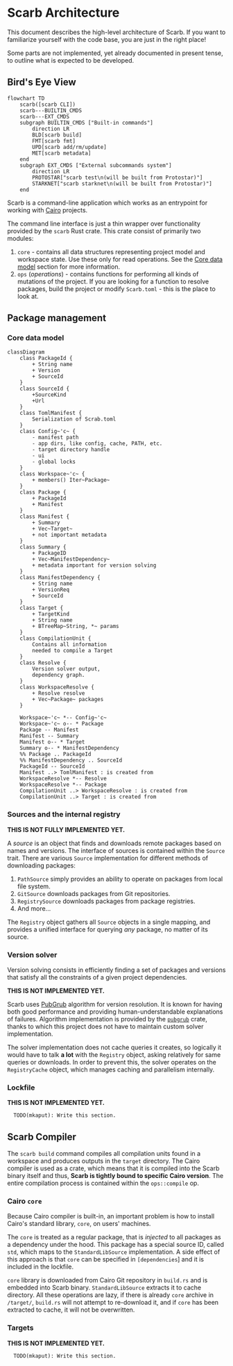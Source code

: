 # Scarb Architecture

This document describes the high-level architecture of Scarb.
If you want to familiarize yourself with the code base, you are just in the right place!

Some parts are not implemented, yet already documented in present tense, to outline what is expected to be developed.

## Bird's Eye View

```mermaid
flowchart TD
    scarb([scarb CLI])
    scarb---BUILTIN_CMDS
    scarb---EXT_CMDS
    subgraph BUILTIN_CMDS ["Built-in commands"]
        direction LR
        BLD[scarb build]
        FMT[scarb fmt]
        UPD[scarb add/rm/update]
        MET[scarb metadata]
    end
    subgraph EXT_CMDS ["External subcommands system"]
        direction LR
        PROTOSTAR["scarb test\n(will be built from Protostar)"]
        STARKNET["scarb starknet\n(will be built from Protostar)"]
    end
```

Scarb is a command-line application which works as an entrypoint for working with [Cairo] projects.

The command line interface is just a thin wrapper over functionality provided by the `scarb` Rust crate.
This crate consist of primarily two modules:

1. `core` - contains all data structures representing project model and workspace state.
   Use these only for read operations.
   See the [Core data model](#core-data-model) section for more information.
2. `ops` (_operations_) - contains functions for performing all kinds of mutations of the project.
   If you are looking for a function to resolve packages, build the project
   or modify `Scarb.toml` - this is the place to look at.

## Package management

### Core data model

```mermaid
classDiagram
    class PackageId {
        + String name
        + Version
        + SourceId
    }
    class SourceId {
        +SourceKind
        +Url
    }
    class TomlManifest {
        Serialization of Scrab.toml
    }
    class Config~'c~ {
        - manifest path
        - app dirs, like config, cache, PATH, etc.
        - target directory handle
        - ui
        - global locks
    }
    class Workspace~'c~ {
        + members() Iter~Package~
    }
    class Package {
        + PackageId
        + Manifest
    }
    class Manifest {
        + Summary
        + Vec~Target~
        + not important metadata
    }
    class Summary {
        + PackageID
        + Vec~ManifestDependency~
        + metadata important for version solving
    }
    class ManifestDependency {
        + String name
        + VersionReq
        + SourceId
    }
    class Target {
        + TargetKind
        + String name
        + BTreeMap~String, *~ params
    }
    class CompilationUnit {
        Contains all information
        needed to compile a Target
    }
    class Resolve {
        Version solver output,
        dependency graph.
    }
    class WorkspaceResolve {
        + Resolve resolve
        + Vec~Package~ packages
    }

    Workspace~'c~ *-- Config~'c~
    Workspace~'c~ o-- * Package
    Package -- Manifest
    Manifest -- Summary
    Manifest o-- * Target
    Summary o-- * ManifestDependency
    %% Package .. PackageId
    %% ManifestDependency .. SourceId
    PackageId -- SourceId
    Manifest ..> TomlManifest : is created from
    WorkspaceResolve *-- Resolve
    WorkspaceResolve *-- Package
    CompilationUnit ..> WorkspaceResolve : is created from
    CompilationUnit ..> Target : is created from
```

### Sources and the internal registry

**THIS IS NOT FULLY IMPLEMENTED YET.**

A _source_ is an object that finds and downloads remote packages based on names and versions.
The interface of sources is contained within the `Source` trait.
There are various `Source` implementation for different methods of downloading packages:

1. `PathSource` simply provides an ability to operate on packages from local file system.
2. `GitSource` downloads packages from Git repositories.
3. `RegistrySource` downloads packages from package registries.
4. And more...

The `Registry` object gathers all `Source` objects in a single mapping, and provides a unified interface for querying
_any_ package, no matter of its source.

### Version solver

Version solving consists in efficiently finding a set of packages and versions that satisfy all the constraints of a
given project dependencies.

**THIS IS NOT IMPLEMENTED YET.**

Scarb uses [PubGrub][pubgrub-algo-docs] algorithm for version resolution.
It is known for having both good performance and providing human-understandable explanations of failures.
Algorithm implementation is provided by the [`pubgrub`][pubgrub-crate] crate,
thanks to which this project does not have to maintain custom solver implementation.

The solver implementation does not cache queries it creates, so logically it would have to talk **a lot** with
the `Registry` object, asking relatively for same queries or downloads.
In order to prevent this, the solver operates on the `RegistryCache` object, which manages caching and parallelism
internally.

### Lockfile

**THIS IS NOT IMPLEMENTED YET.**

      TODO(mkaput): Write this section.

## Scarb Compiler

The `scarb build` command compiles all compilation units found in a workspace and produces outputs
in the `target` directory.
The Cairo compiler is used as a crate, which means that it is compiled into the Scarb binary itself and thus,
**Scarb is tightly bound to specific Cairo version**.
The entire compilation process is contained within the `ops::compile` op.

### Cairo `core`

Because Cairo compiler is built-in, an important problem is how to install Cairo's standard library, `core`,
on users' machines.

The `core` is treated as a regular package, that is _injected_ to all packages as a dependency under the hood.
This package has a special source ID, called `std`, which maps to the `StandardLibSource` implementation.
A side effect of this approach is that `core` can be specified in `[dependencies`] and it is included in the lockfile.

`core` library is downloaded from Cairo Git repository in `build.rs` and is embedded into Scarb binary.
`StandardLibSource` extracts it to cache directory. All these operations are lazy, if there is already `core` archive
in `/target/`, `build.rs` will not attempt to re-download it, and if `core` has been extracted to cache, it will not be
overwritten.

### Targets

**THIS IS NOT IMPLEMENTED YET.**

      TODO(mkaput): Write this section.

[pubgrub-algo-docs]: https://nex3.medium.com/pubgrub-2fb6470504f

[pubgrub-crate]: https://github.com/pubgrub-rs/pubgrub

[cairo]: https://cairo-lang.org
